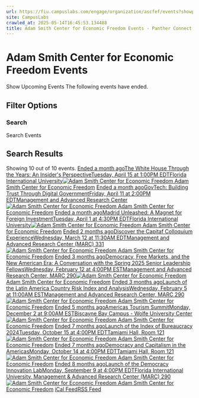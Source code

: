 ```yaml
---
url: https://fiu.campuslabs.com/engage/organization/ascfef/events?showpastevents=true
site: CampusLabs
crawled_at: 2025-05-14T16:45:53.134488
title: Adam Smith Center for Economic Freedom Events - Panther Connect
---
```


#  Adam Smith Center for Economic Freedom Events
Show Upcoming Events
The following events have ended.
## Filter Options
### Search
Search Events
## Search Results
Showing 10 out of 10 events.
[ Ended a month agoThe White House Through the Years: An Insider's PerspectiveTuesday, April 15 at 1:00PM EDTFlorida International University![ Adam Smith Center for Economic Freedom](https://se-images.campuslabs.com/clink/images/aace32ea-fc02-4a85-8874-daa33e52666b1fa1590a-1b78-4412-844a-aa5aaa7f4b77.png?preset=small-sq) Adam Smith Center for Economic Freedom](https://fiu.campuslabs.com/engage/event/11241564)
[ Ended a month agoGovTech: Building Trust Through Digital GovernmentFriday, April 11 at 2:00PM EDTManagement and Advanced Research Center![ Adam Smith Center for Economic Freedom](https://se-images.campuslabs.com/clink/images/aace32ea-fc02-4a85-8874-daa33e52666b1fa1590a-1b78-4412-844a-aa5aaa7f4b77.png?preset=small-sq) Adam Smith Center for Economic Freedom](https://fiu.campuslabs.com/engage/event/11232536)
[ Ended a month agoMadrid Unleashed: A Magnet for Foreign InvestmentTuesday, April 1 at 4:30PM EDTFlorida International University![ Adam Smith Center for Economic Freedom](https://se-images.campuslabs.com/clink/images/aace32ea-fc02-4a85-8874-daa33e52666b1fa1590a-1b78-4412-844a-aa5aaa7f4b77.png?preset=small-sq) Adam Smith Center for Economic Freedom](https://fiu.campuslabs.com/engage/event/11184078)
[ Ended 2 months agoDiscover the Capitaf Colloquium ExperienceWednesday, March 12 at 11:30AM EDTManagement and Advanced Research Center (MARC) 331![ Adam Smith Center for Economic Freedom](https://se-images.campuslabs.com/clink/images/aace32ea-fc02-4a85-8874-daa33e52666b1fa1590a-1b78-4412-844a-aa5aaa7f4b77.png?preset=small-sq) Adam Smith Center for Economic Freedom](https://fiu.campuslabs.com/engage/event/11134663)
[ Ended 3 months agoDemocracy, Free Markets, and the New American Era: A Conversation with the Spring 2025 Senior Leadership FellowsWednesday, February 12 at 4:00PM ESTManagement and Advanced Research Center, MARC 290![ Adam Smith Center for Economic Freedom](https://se-images.campuslabs.com/clink/images/aace32ea-fc02-4a85-8874-daa33e52666b1fa1590a-1b78-4412-844a-aa5aaa7f4b77.png?preset=small-sq) Adam Smith Center for Economic Freedom](https://fiu.campuslabs.com/engage/event/11008887)
[ Ended 3 months agoLaunch of the Latin America Country Risk Index and AnalysisWednesday, February 5 at 11:00AM ESTManagement and Advanced Research Center, MARC 290![ Adam Smith Center for Economic Freedom](https://se-images.campuslabs.com/clink/images/aace32ea-fc02-4a85-8874-daa33e52666b1fa1590a-1b78-4412-844a-aa5aaa7f4b77.png?preset=small-sq) Adam Smith Center for Economic Freedom](https://fiu.campuslabs.com/engage/event/10867486)
[ Ended 5 months agoAmericas Tourism SummitMonday, December 2 at 9:00AM ESTBiscayne Bay Campus - Wolfe University Center ![ Adam Smith Center for Economic Freedom](https://se-images.campuslabs.com/clink/images/aace32ea-fc02-4a85-8874-daa33e52666b1fa1590a-1b78-4412-844a-aa5aaa7f4b77.png?preset=small-sq) Adam Smith Center for Economic Freedom](https://fiu.campuslabs.com/engage/event/10733025)
[ Ended 7 months agoLaunch of the Index of Bureaucracy 2024Tuesday, October 15 at 4:00PM EDTTamiami Hall, Room 121![ Adam Smith Center for Economic Freedom](https://se-images.campuslabs.com/clink/images/aace32ea-fc02-4a85-8874-daa33e52666b1fa1590a-1b78-4412-844a-aa5aaa7f4b77.png?preset=small-sq) Adam Smith Center for Economic Freedom](https://fiu.campuslabs.com/engage/event/10592345)
[ Ended 7 months agoDemocracy and Capitalism in the AmericasMonday, October 14 at 4:00PM EDTTamiami Hall, Room 121![ Adam Smith Center for Economic Freedom](https://se-images.campuslabs.com/clink/images/aace32ea-fc02-4a85-8874-daa33e52666b1fa1590a-1b78-4412-844a-aa5aaa7f4b77.png?preset=small-sq) Adam Smith Center for Economic Freedom](https://fiu.campuslabs.com/engage/event/10564061)
[ Ended 8 months agoLaunch of the Democracy Innovation LabMonday, September 9 at 4:00PM EDTFlorida International University, Management & Advanced Research Center (MARC) 290![ Adam Smith Center for Economic Freedom](https://se-images.campuslabs.com/clink/images/aace32ea-fc02-4a85-8874-daa33e52666b1fa1590a-1b78-4412-844a-aa5aaa7f4b77.png?preset=small-sq) Adam Smith Center for Economic Freedom](https://fiu.campuslabs.com/engage/event/10355786)
[iCal Feed](https://fiu.campuslabs.com/engage/organization/ascfef/events.ics)[RSS Feed](https://fiu.campuslabs.com/engage/organization/ascfef/events.rss)
